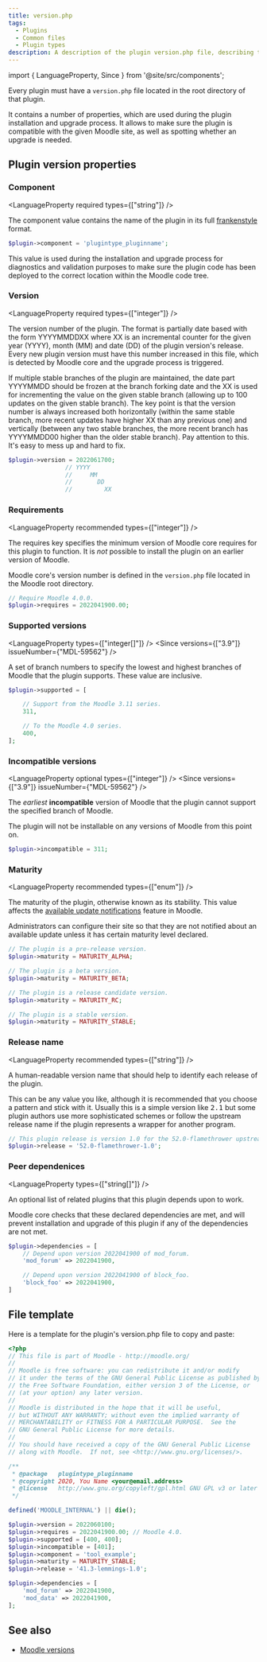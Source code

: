 ```yaml
---
title: version.php
tags:
  - Plugins
  - Common files
  - Plugin types
description: A description of the plugin version.php file, describing the various features
---
```


import { LanguageProperty, Since } from '@site/src/components';

Every plugin must have a `version.php` file located in the root directory of that plugin.

It contains a number of properties, which are used during the plugin installation and upgrade process. It allows to make sure the plugin is compatible with the given Moodle site, as well as spotting whether an upgrade is needed.

## Plugin version properties

### Component

<LanguageProperty
    required
    types={["string"]}
/>

The component value contains the name of the plugin in its full [frankenstyle](/general/development/policies/codingstyle/frankenstyle) format.

```php
$plugin->component = 'plugintype_pluginname';
```

This value is used during the installation and upgrade process for diagnostics and validation purposes to make sure the plugin code has been deployed to the correct location within the Moodle code tree.

### Version

<LanguageProperty
    required
    types={["integer"]}
/>

The version number of the plugin. The format is partially date based with the form YYYYMMDDXX where XX is an incremental counter for the given year (YYYY), month (MM) and date (DD) of the plugin version's release. Every new plugin version must have this number increased in this file, which is detected by Moodle core and the upgrade process is triggered.

If multiple stable branches of the plugin are maintained, the date part YYYYMMDD should be frozen at the branch forking date and the XX is used for incrementing the value on the given stable branch (allowing up to 100 updates on the given stable branch). The key point is that the version number is always increased both horizontally (within the same stable branch, more recent updates have higher XX than any previous one) and vertically (between any two stable branches, the more recent branch has YYYYMMDD00 higher than the older stable branch). Pay attention to this. It's easy to mess up and hard to fix.

```php
$plugin->version = 2022061700;
                // YYYY
                //     MM
                //       DD
                //         XX
```

### Requirements

<LanguageProperty
    recommended
    types={["integer"]}
/>

The requires key specifies the minimum version of Moodle core requires for this plugin to function. It is _not_ possible to install the plugin on an earlier version of Moodle.

Moodle core's version number is defined in the `version.php` file located in the Moodle root directory.

```php
// Require Moodle 4.0.0.
$plugin->requires = 2022041900.00;
```

### Supported versions

<LanguageProperty
    types={["integer[]"]}
/>
<Since versions={["3.9"]} issueNumber={"MDL-59562"} />

A set of branch numbers to specify the lowest and highest branches of Moodle that the plugin supports. These value are inclusive.

```php title="Support all versions of Moodle 3.11, and 4.0"
$plugin->supported = [

    // Support from the Moodle 3.11 series.
    311,

    // To the Moodle 4.0 series.
    400,
];
```

### Incompatible versions

<LanguageProperty
    optional
    types={["integer"]}
/>
<Since versions={["3.9"]} issueNumber={"MDL-59562"} />

The _earliest_ **incompatible** version of Moodle that the plugin cannot support the specified branch of Moodle.

The plugin will not be installable on any versions of Moodle from this point on.

```php title="Specify that this version of the plugin does not support Moodle 3.11 and subsequent releases"
$plugin->incompatible = 311;
```

### Maturity

<LanguageProperty
    recommended
    types={["enum"]}
/>

The maturity of the plugin, otherwise known as its stability. This value affects the [available update notifications](https://docs.moodle.org/en/Available_update_notifications) feature in Moodle.

Administrators can configure their site so that they are not notified about an available update unless it has certain maturity level declared.

```php
// The plugin is a pre-release version.
$plugin->maturity = MATURITY_ALPHA;

// The plugin is a beta version.
$plugin->maturity = MATURITY_BETA;

// The plugin is a release candidate version.
$plugin->maturity = MATURITY_RC;

// The plugin is a stable version.
$plugin->maturity = MATURITY_STABLE;
```

### Release name

<LanguageProperty
    recommended
    types={["string"]}
/>

A human-readable version name that should help to identify each release of the plugin.

This can be any value you like, although it is recommended that you choose a pattern and stick with it. Usually this is a simple version like <tt>2.1</tt> but some plugin authors use more sophisticated schemes or follow the upstream release name if the plugin represents a wrapper for another program.

```php
// This plugin release is version 1.0 for the 52.0-flamethrower upstream dependency.
$plugin->release = '52.0-flamethrower-1.0';
```

### Peer dependenices

<LanguageProperty
    types={["string[]"]}
/>

An optional list of related plugins that this plugin depends upon to work.

Moodle core checks that these declared dependencies are met, and will prevent installation and upgrade of this plugin if any of the dependencies are not met.

```php
$plugin->dependencies = [
    // Depend upon version 2022041900 of mod_forum.
    'mod_forum' => 2022041900,

    // Depend upon version 2022041900 of block_foo.
    'block_foo' => 2022041900,
]
```

## File template

Here is a template for the plugin's version.php file to copy and paste:

```php
<?php
// This file is part of Moodle - http://moodle.org/
//
// Moodle is free software: you can redistribute it and/or modify
// it under the terms of the GNU General Public License as published by
// the Free Software Foundation, either version 3 of the License, or
// (at your option) any later version.
//
// Moodle is distributed in the hope that it will be useful,
// but WITHOUT ANY WARRANTY; without even the implied warranty of
// MERCHANTABILITY or FITNESS FOR A PARTICULAR PURPOSE.  See the
// GNU General Public License for more details.
//
// You should have received a copy of the GNU General Public License
// along with Moodle.  If not, see <http://www.gnu.org/licenses/>.

/**
 * @package   plugintype_pluginname
 * @copyright 2020, You Name <your@email.address>
 * @license   http://www.gnu.org/copyleft/gpl.html GNU GPL v3 or later
 */

defined('MOODLE_INTERNAL') || die();

$plugin->version = 2022060100;
$plugin->requires = 2022041900.00; // Moodle 4.0.
$plugin->supported = [400, 400];
$plugin->incompatible = [401];
$plugin->component = 'tool_example';
$plugin->maturity = MATURITY_STABLE;
$plugin->release = '41.3-lemmings-1.0';

$plugin->dependencies = [
    'mod_forum' => 2022041900,
    'mod_data' => 2022041900,
];
```

## See also

- [Moodle versions](https://docs.moodle.org/dev/Moodle_versions)
